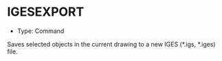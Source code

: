 # IGESEXPORT

- Type: Command

Saves selected objects in the current drawing to a new IGES (*.igs, *.iges) file.
